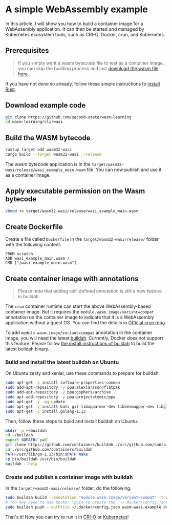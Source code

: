 # A simple WebAssembly example

In this article, I will show you how to build a container image for a WebAssembly application. It can then be started and managed by Kubernetes ecosystem tools, such as CRI-O, Docker, crun, and Kubernetes.

## Prerequisites

> If you simply want a wasm bytecode file to test as a container image, you can skip the building process and just [download the wasm file here](https://github.com/second-state/wasm-learning/blob/master/cli/wasi/wasi_example_main.wasm).

If you have not done so already, follow these simple instructions to [install Rust](https://www.rust-lang.org/tools/install).

## Download example code

```bash
git clone https://github.com/second-state/wasm-learning
cd wasm-learning/cli/wasi
```

## Build the WASM bytecode

```bash
rustup target add wasm32-wasi
cargo build --target wasm32-wasi --release
```

The wasm bytecode application is in the `target/wasm32-wasi/release/wasi_example_main.wasm` file. You can now publish and use it as a container image.

## Apply executable permission on the Wasm bytecode

```bash
chmod +x target/wasm32-wasi/release/wasi_example_main.wasm
```

## Create Dockerfile

Create a file called `Dockerfile` in the `target/wasm32-wasi/release/` folder with the following content:

```
FROM scratch
ADD wasi_example_main.wasm /
CMD ["/wasi_example_main.wasm"]
```

## Create container image with annotations

> Please note that adding self-defined annotation is still a new feature in buildah.

The `crun` container runtime can start the above WebAssembly-based container image. But it requires the `module.wasm.image/variant=compat` annotation on the container image to indicate that it is a WebAssembly application without a guest OS. You can find the details in [Official crun repo](https://github.com/containers/crun/blob/main/docs/wasm-wasi-example.md).

To add `module.wasm.image/variant=compat` annotation in the container image, you will need the latest [buildah](https://buildah.io/). Currently, Docker does not support this feature. Please follow [the install instructions of buildah](https://github.com/containers/buildah/blob/main/install.md) to build the latest buildah binary.

### Build and install the latest buildah on Ubuntu

On Ubuntu zesty and xenial, use these commands to prepare for buildah.

```bash
sudo apt-get -y install software-properties-common
sudo add-apt-repository -y ppa:alexlarsson/flatpak
sudo add-apt-repository -y ppa:gophers/archive
sudo apt-add-repository -y ppa:projectatomic/ppa
sudo apt-get -y -qq update
sudo apt-get -y install bats git libapparmor-dev libdevmapper-dev libglib2.0-dev libgpgme11-dev libseccomp-dev libselinux1-dev skopeo-containers go-md2man
sudo apt-get -y install golang-1.13
```

Then, follow these steps to build and install buildah on Ubuntu.

```bash
mkdir -p ~/buildah
cd ~/buildah
export GOPATH=`pwd`
git clone https://github.com/containers/buildah ./src/github.com/containers/buildah
cd ./src/github.com/containers/buildah
PATH=/usr/lib/go-1.13/bin:$PATH make
cp bin/buildah /usr/bin/buildah
buildah --help
```

### Create and publish a container image with buildah

In the `target/wasm32-wasi/release/` folder, do the following.

```bash
sudo buildah build --annotation "module.wasm.image/variant=compat" -t wasm-wasi-example .
# You may need to use docker login to create the `~/.docker/config.json` for auth.
sudo buildah push --authfile ~/.docker/config.json wasm-wasi-example docker://docker.io/hydai/wasm-wasi-example:with-wasm-annotation
```

That's it! Now you can try to run it in [CRI-O](../cri/crio.md#run-a-simple-webassembly-app) or [Kubernetes](../kubernetes/kubernetes.md#run-a-simple-webassembly-app)!

